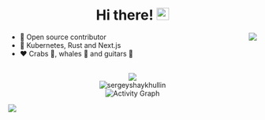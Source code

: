 <div align="center">
   <h1>Hi there! <img src="https://media.giphy.com/media/hvRJCLFzcasrR4ia7z/giphy.gif" width="25px"></h1>
</div>

<img align="right" src="https://github-readme-stats.vercel.app/api?username=sergeyshaykhullin&count_private=true&show_icons=true&hide_title=true&hide=stars" />

- 👀 Open source contributor
- 👾 Kubernetes, Rust and Next.js
- ❤️ Crabs 🦀, whales 🐳 and guitars 🎸

<br>

<div align="center">
   <img src="https://github-profile-trophy.vercel.app/?username=sergeyshaykhullin&theme=flat&no-frame=true&margin-w=30" />
</div>

<div align="center">
    <img src="https://github-readme-streak-stats.herokuapp.com/?user=sergeyshaykhullin" alt="sergeyshaykhullin" />
</div>

<div align="center">
   <img alt="Activity Graph" src="https://activity-graph.herokuapp.com/graph?username=sergeyshaykhullin&theme=github-light"/>
</div>

![](https://hit.yhype.me/github/profile?user_id=46970457)
